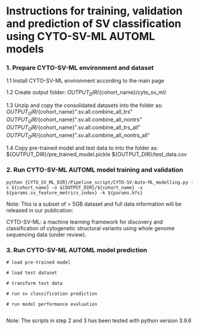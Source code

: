 # Instructions for training, validation and prediction of SV classification using CYTO-SV-ML AUTOML models

### 1. Prepare CYTO-SV-ML environment and dataset
1.1 Install CYTO-SV-ML environment according to the main page

1.2 Create output folder: ${OUTPUT_DIR}/${cohort_name}/cyto_sv_ml/

1.3 Unzip and copy the consolidated datasets into the folder as: 
${OUTPUT_DIR}/${cohort_name}".sv.all.combine_all_trs" 
${OUTPUT_DIR}/${cohort_name}".sv.all.combine_all_nontrs"
${OUTPUT_DIR}/${cohort_name}".sv.all.combine_all_trs_all" 
${OUTPUT_DIR}/${cohort_name}".sv.all.combine_all_nontrs_all"

1.4 Copy pre-trained model and test data to into the folder as:
${OUTPUT_DIR}/pre_trained_model.pickle
${OUTPUT_DIR}/test_data.csv

### 2. Run CYTO-SV-ML AUTOML model training and validation
```
python {CYTO_SV_ML_DIR}/Pipeline_script/CYTO-SV-Auto-ML_modelling.py -s ${cohort_name} -o ${OUTPUT_DIR}/${cohort_name} -x ${params.sv_feature_metrics_index} -k ${params.kfs} 
```
Note: This is a subset of > 5GB dataset and full data information will be released in our publication:

CYTO-SV-ML: a machine learning framework for discovery and classification of cytogenetic structural variants using whole genome sequencing data (under review).

### 3. Run CYTO-SV-ML AUTOML model prediction
 
```
# load pre-trained model

# load test dataset

# transform test data

# run sv classification prediction

# run model performance evaluation


```
Note: The scripts in step 2 and 3 has been tested with python version 3.9.6
